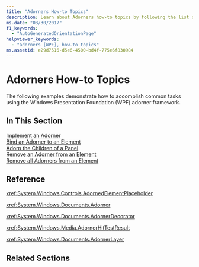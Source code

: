 ```yaml
---
title: "Adorners How-to Topics"
description: Learn about Adorners how-to topics by following the list of relevant links collected in this article.
ms.date: "03/30/2017"
f1_keywords: 
  - "AutoGeneratedOrientationPage"
helpviewer_keywords: 
  - "adorners [WPF], how-to topics"
ms.assetid: e29d7516-d5e6-4500-bd4f-775e6f830984
---
```

# Adorners How-to Topics
The following examples demonstrate how to accomplish common tasks using the Windows Presentation Foundation (WPF) adorner framework.  
  
## In This Section  
 [Implement an Adorner](how-to-implement-an-adorner.md)  
 [Bind an Adorner to an Element](how-to-bind-an-adorner-to-an-element.md)  
 [Adorn the Children of a Panel](how-to-adorn-the-children-of-a-panel.md)  
 [Remove an Adorner from an Element](how-to-remove-an-adorner-from-an-element.md)  
 [Remove all Adorners from an Element](how-to-remove-all-adorners-from-an-element.md)  
  
## Reference  
 <xref:System.Windows.Controls.AdornedElementPlaceholder>  
  
 <xref:System.Windows.Documents.Adorner>  
  
 <xref:System.Windows.Documents.AdornerDecorator>  
  
 <xref:System.Windows.Media.AdornerHitTestResult>  
  
 <xref:System.Windows.Documents.AdornerLayer>  
  
## Related Sections
